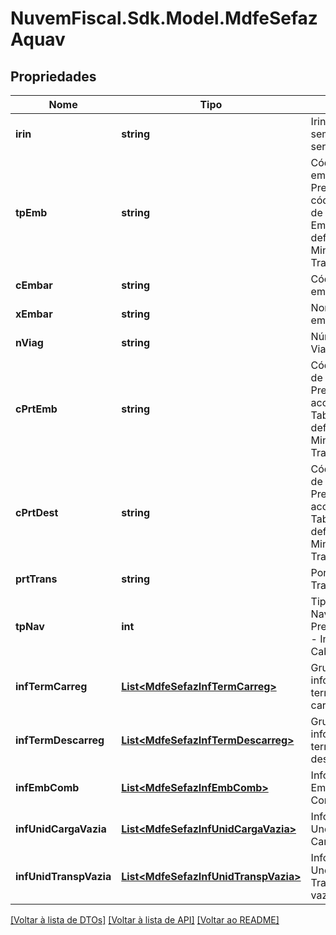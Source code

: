 # NuvemFiscal.Sdk.Model.MdfeSefazAquav

## Propriedades

Nome | Tipo | Descrição | Comentários
------------ | ------------- | ------------- | -------------
**irin** | **string** | Irin do navio sempre deverá ser informado. | 
**tpEmb** | **string** | Código do tipo de embarcação.  Preencher com código da Tabela de Tipo de Embarcação definida no Ministério dos Transportes. | 
**cEmbar** | **string** | Código da embarcação. | 
**xEmbar** | **string** | Nome da embarcação. | 
**nViag** | **string** | Número da Viagem. | 
**cPrtEmb** | **string** | Código do Porto de Embarque.  Preencher de acordo com Tabela de Portos definida no Ministério dos Transportes. | 
**cPrtDest** | **string** | Código do Porto de Destino.  Preencher de acordo com Tabela de Portos definida no Ministério dos Transportes. | 
**prtTrans** | **string** | Porto de Transbordo. | [optional] 
**tpNav** | **int** | Tipo de Navegação.  Preencher com:         0 - Interior;        1 - Cabotagem. | [optional] 
**infTermCarreg** | [**List&lt;MdfeSefazInfTermCarreg&gt;**](MdfeSefazInfTermCarreg.md) | Grupo de informações dos terminais de carregamento. | [optional] 
**infTermDescarreg** | [**List&lt;MdfeSefazInfTermDescarreg&gt;**](MdfeSefazInfTermDescarreg.md) | Grupo de informações dos terminais de descarregamento. | [optional] 
**infEmbComb** | [**List&lt;MdfeSefazInfEmbComb&gt;**](MdfeSefazInfEmbComb.md) | Informações das Embarcações do Comboio. | [optional] 
**infUnidCargaVazia** | [**List&lt;MdfeSefazInfUnidCargaVazia&gt;**](MdfeSefazInfUnidCargaVazia.md) | Informações das Undades de Carga vazias. | [optional] 
**infUnidTranspVazia** | [**List&lt;MdfeSefazInfUnidTranspVazia&gt;**](MdfeSefazInfUnidTranspVazia.md) | Informações das Undades de Transporte vazias. | [optional] 

[[Voltar à lista de DTOs]](../README.md#documentation-for-models) [[Voltar à lista de API]](../README.md#documentation-for-api-endpoints) [[Voltar ao README]](../README.md)

